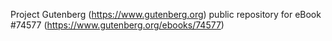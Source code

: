 Project Gutenberg (https://www.gutenberg.org) public repository for
eBook #74577 (https://www.gutenberg.org/ebooks/74577)

